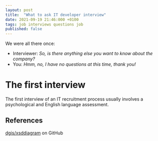 ```yaml
---
layout: post
title:  "What to ask IT developer interview"
date: 2021-09-19 21:46:000 +0100
tags: job interviews questions job
published: false
---
```


We were all there once:

- Interviewer: *So, is there anything else you want to know about the company?*
- You: *Hmm, no, I have no questions at this time, thank you!*

# The first interview

The first interview of an IT recruitment process usually involves a psychological and English language assessment.

## References 

[dgis/xsddiagram](https://github.com/dgis/xsddiagram) on GitHub




